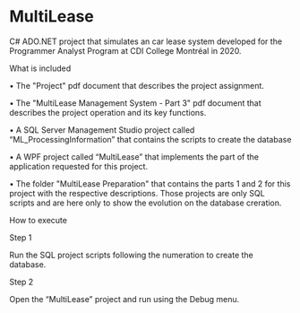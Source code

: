 # MultiLease
C# ADO.NET project that simulates an car lease system developed for the Programmer Analyst Program at CDI College Montréal in 2020.

What is included

• The "Project" pdf document that describes the project assignment.

• The "MultiLease Management System - Part 3" pdf document that describes the project operation and its key functions.

• A SQL Server Management Studio project called “ML_ProcessingInformation” that contains the scripts to create the database

• A WPF project called “MultiLease” that implements the part of the application requested for this project.

• The folder "MultiLease Preparation" that contains the parts 1 and 2 for this project with the respective descriptions. Those projects are only SQL scripts and are here only to show the evolution on the database creration.

How to execute

Step 1

Run the SQL project scripts following the numeration to create the database.

Step 2

Open the “MultiLease” project and run using the Debug menu.
